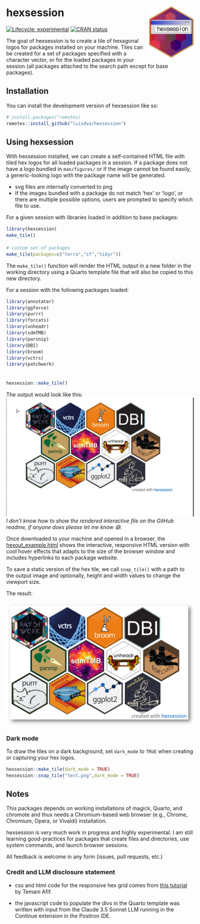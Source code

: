 
<!-- README.md is generated from README.Rmd. Please edit that file -->

# hexsession <img src="man/figures/logo.png" align="right" height="138" alt="" />

<!-- badges: start -->

[![Lifecycle:
experimental](https://img.shields.io/badge/lifecycle-experimental-orange.svg)](https://lifecycle.r-lib.org/articles/stages.html#experimental)
[![CRAN
status](https://www.r-pkg.org/badges/version/hexsession)](https://CRAN.R-project.org/package=hexsession)
<!-- badges: end -->

The goal of hexsession is to create a tile of hexagonal logos for
packages installed on your machine. Tiles can be created for a set of
packages specified with a character vector, or for the loaded packages
in your session (all packages attached to the search path except for
base packages).

## Installation

You can install the development version of hexsession like so:

``` r
# install.packages("remotes)
remotes::install_github("luisdva/hexsession")
```

## Using hexsession

With hexsession installed, we can create a self-contained HTML file with
tiled hex logos for all loaded packages in a session. If a package does
not have a logo bundled in `man/figures/` or if the image cannot be
found easily, a generic-looking logo with the package name will be
generated.

- svg files are internally converted to png
- If the images bundled with a package do not match ‘hex’ or ‘logo’, or
  there are multiple possible options, users are prompted to specify
  which file to use.

For a given session with libraries loaded in addition to base packages:

``` r
library(hexsession)
make_tile()

# custom set of packages
make_tile(packages=c("terra","sf","tidyr"))
```

The `make_tile()` function will render the HTML output in a new folder
in the working directory using a Quarto template file that will also be
copied to this new directory.

For a session with the following packages loaded:

``` r
library(annotater)
library(ggforce)
library(purrr)
library(forcats)
library(unheadr)
library(sdmTMB)
library(parsnip)
library(DBI)
library(broom)
library(vctrs)
library(patchwork)


hexsession::make_tile()
```

The output would look like this: ![](man/figures/hsdemo.gif) *I don’t
know how to show the rendered interactive file on the GitHub readme, if
anyone does please let me know 😅.*

Once downloaded to your machine and opened in a browser, the
[hexout_example.html](inst/extdata/hexout_example.html) shows the
interactive, responsive HTML version with cool hover effects that adapts
to the size of the browser window and includes hyperlinks to each
package website.

To save a static version of the hex tile, we call `snap_tile()` with a
path to the output image and optionally, height and width values to
change the viewport size.

The result:

![](man/figures/exampletile.png)

### Dark mode

To draw the tiles on a dark background, set `dark_mode` to `TRUE` when
creating or capturing your hex logos.

``` r
hexsession::make_tile(dark_mode = TRUE)
hexsession::snap_tile("test.png",dark_mode = TRUE)
```

## Notes

This packages depends on working installations of magick, Quarto, and
chromote and thus needs a Chromium-based web browser (e.g., Chrome,
Chromium, Opera, or Vivaldi) installation.

hexsession is very much work in progress and highly experimental. I am
still learning good-practices for packages that create files and
directories, use system commands, and launch browser sessions.

All feedback is welcome in any form (issues, pull requests, etc.)

### Credit and LLM disclosure statement

- css and html code for the responsive hex grid comes from [this
  tutorial](https://css-tricks.com/hexagons-and-beyond-flexible-responsive-grid-patterns-sans-media-queries/)
  by Temani Afif.

- the javascript code to populate the divs in the Quarto template was
  written with input from the Claude 3.5 Sonnet LLM running in the
  Continue extension in the Positron IDE.

